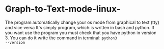 # Graph-to-Text-mode-linux-
The program automatically change your os mode from graphical to text (tty) and vice versa
It's simply program, which is written in bash and python. 
If you want use the program you must check that you have python in version 3. You can do it write the command in terminal:
<code>python3 --version</code>
